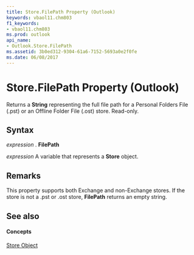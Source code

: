 ```yaml
---
title: Store.FilePath Property (Outlook)
keywords: vbaol11.chm803
f1_keywords:
- vbaol11.chm803
ms.prod: outlook
api_name:
- Outlook.Store.FilePath
ms.assetid: 3b0ed312-9304-61a6-7152-5693a0e2f0fe
ms.date: 06/08/2017
---
```



# Store.FilePath Property (Outlook)

Returns a  **String** representing the full file path for a Personal Folders File (.pst) or an Offline Folder File (.ost) store. Read-only.


## Syntax

 _expression_ . **FilePath**

 _expression_ A variable that represents a **Store** object.


## Remarks

This property supports both Exchange and non-Exchange stores. If the store is not a .pst or .ost store,  **FilePath** returns an empty string.


## See also


#### Concepts


[Store Object](Outlook.Store.md)

